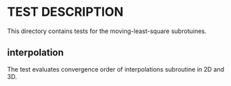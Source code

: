 # TEST DESCRIPTION

This directory contains tests for the moving-least-square subrotuines.

## interpolation 

The test evaluates convergence order of interpolations subroutine in 2D and 3D.
